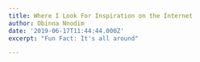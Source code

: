 ```yaml
---
title: Where I Look For Inspiration on the Internet
author: Obinna Nnodim
date: '2019-06-17T11:44:44.000Z'
excerpt: "Fun Fact: It's all around"

---
```

